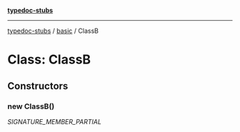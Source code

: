 [**typedoc-stubs**](../../index.md)

***

[typedoc-stubs](../../modules.md) / [basic](../index.md) / ClassB

# Class: ClassB

## Constructors

### new ClassB()

_SIGNATURE_MEMBER_PARTIAL_

